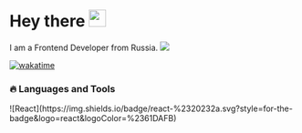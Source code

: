 <h1>
  Hey there
  <img src="https://media.giphy.com/media/hvRJCLFzcasrR4ia7z/giphy.gif" width="30px"/>
</h1>
I am a Frontend Developer from Russia.
<img src="https://media2.giphy.com/media/v1.Y2lkPTc5MGI3NjExMXE1cmg0end0dXZzeWdoYzV4MDFrZG43Nmo4dnpiMjJkZTllcjgyYiZlcD12MV9pbnRlcm5hbF9naWZfYnlfaWQmY3Q9Zw/11kEuHSQAXXiGQ/giphy.gif"> 
<br/>


[![wakatime](https://wakatime.com/badge/user/ea0dbd20-b0d5-46f4-8be2-3305681196be.svg)](https://wakatime.com/@ea0dbd20-b0d5-46f4-8be2-3305681196be)

<h3 align="left">🔥 Languages and Tools</h3>
<div>
  ![React](https://img.shields.io/badge/react-%2320232a.svg?style=for-the-badge&logo=react&logoColor=%2361DAFB)
</div>



